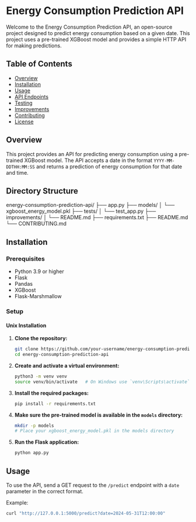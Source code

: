 # Energy Consumption Prediction API

Welcome to the Energy Consumption Prediction API, an open-source project designed to predict energy consumption based on a given date. This project uses a pre-trained XGBoost model and provides a simple HTTP API for making predictions.

## Table of Contents

- [Overview](#overview)
- [Installation](#installation)
- [Usage](#usage)
- [API Endpoints](#api-endpoints)
- [Testing](#testing)
- [Improvements](#improvements)
- [Contributing](#contributing)
- [License](#license)

## Overview

This project provides an API for predicting energy consumption using a pre-trained XGBoost model. The API accepts a date in the format `YYYY-MM-DDTHH:MM:SS` and returns a prediction of energy consumption for that date and time.

## Directory Structure

energy-consumption-prediction-api/
├── app.py
├── models/
│   └── xgboost_energy_model.pkl
├── tests/
│   └── test_app.py
├── improvements/
│   └── README.md
├── requirements.txt
├── README.md
└── CONTRIBUTING.md



## Installation

### Prerequisites

- Python 3.9 or higher
- Flask
- Pandas
- XGBoost
- Flask-Marshmallow

### Setup

#### Unix Installation

1. **Clone the repository:**
    ```bash
    git clone https://github.com/your-username/energy-consumption-prediction-api.git
    cd energy-consumption-prediction-api
    ```

2. **Create and activate a virtual environment:**
    ```bash
    python3 -m venv venv
    source venv/bin/activate   # On Windows use `venv\Scripts\activate`
    ```

3. **Install the required packages:**
    ```bash
    pip install -r requirements.txt
    ```

4. **Make sure the pre-trained model is available in the `models` directory:**
    ```bash
    mkdir -p models
    # Place your xgboost_energy_model.pkl in the models directory
    ```

5. **Run the Flask application:**
    ```bash
    python app.py
    ```

## Usage

To use the API, send a GET request to the `/predict` endpoint with a `date` parameter in the correct format.

Example:
```bash
curl "http://127.0.0.1:5000/predict?date=2024-05-31T12:00:00"
